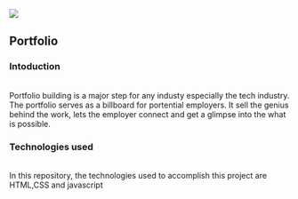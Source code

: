 
<img src='https://t4.ftcdn.net/jpg/03/08/69/75/240_F_308697506_9dsBYHXm9FwuW0qcEqimAEXUvzTwfzwe.jpg'/>    

## Portfolio
### Intoduction
<br>Portfolio building is a major step for any industy especially the tech industry. The portfolio serves as a billboard for portential employers. It sell the genius behind the work, lets the employer connect and get a glimpse into the what is possible. <br>

### Technologies used
<br> In this repository, the technologies used to accomplish this project are HTML,CSS and javascript<br>